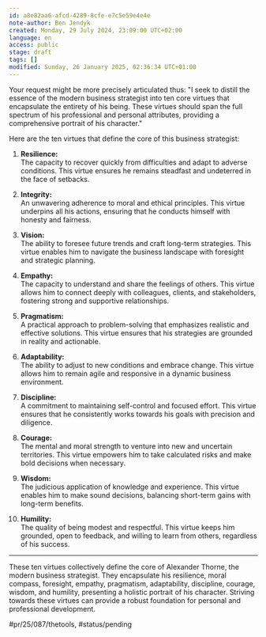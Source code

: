 ```yaml
---
id: a8e82aa6-afcd-4289-8cfe-e7c5e59e4e4e
note-author: Ben Jendyk
created: Monday, 29 July 2024, 23:09:00 UTC+02:00
language: en
access: public
stage: draft
tags: []
modified: Sunday, 26 January 2025, 02:36:34 UTC+01:00
---
```


Your request might be more precisely articulated thus: "I seek to distill the essence of the modern business strategist into ten core virtues that encapsulate the entirety of his being. These virtues should span the full spectrum of his professional and personal attributes, providing a comprehensive portrait of his character."

Here are the ten virtues that define the core of this business strategist:

1. **Resilience:**  
	The capacity to recover quickly from difficulties and adapt to adverse conditions. This virtue ensures he remains steadfast and undeterred in the face of setbacks.

2. **Integrity:**  
	An unwavering adherence to moral and ethical principles. This virtue underpins all his actions, ensuring that he conducts himself with honesty and fairness.

3. **Vision:**  
	The ability to foresee future trends and craft long-term strategies. This virtue enables him to navigate the business landscape with foresight and strategic planning.

4. **Empathy:**  
	The capacity to understand and share the feelings of others. This virtue allows him to connect deeply with colleagues, clients, and stakeholders, fostering strong and supportive relationships.

5. **Pragmatism:**  
	A practical approach to problem-solving that emphasizes realistic and effective solutions. This virtue ensures that his strategies are grounded in reality and actionable.

6. **Adaptability:**  
	The ability to adjust to new conditions and embrace change. This virtue allows him to remain agile and responsive in a dynamic business environment.

7. **Discipline:**  
	A commitment to maintaining self-control and focused effort. This virtue ensures that he consistently works towards his goals with precision and diligence.

8. **Courage:**  
	The mental and moral strength to venture into new and uncertain territories. This virtue empowers him to take calculated risks and make bold decisions when necessary.

9. **Wisdom:**  
	The judicious application of knowledge and experience. This virtue enables him to make sound decisions, balancing short-term gains with long-term benefits.

10. **Humility:**  
	The quality of being modest and respectful. This virtue keeps him grounded, open to feedback, and willing to learn from others, regardless of his success.

---

These ten virtues collectively define the core of Alexander Thorne, the modern business strategist. They encapsulate his resilience, moral compass, foresight, empathy, pragmatism, adaptability, discipline, courage, wisdom, and humility, presenting a holistic portrait of his character. Striving towards these virtues can provide a robust foundation for personal and professional development.


#pr/25/087/thetools, #status/pending